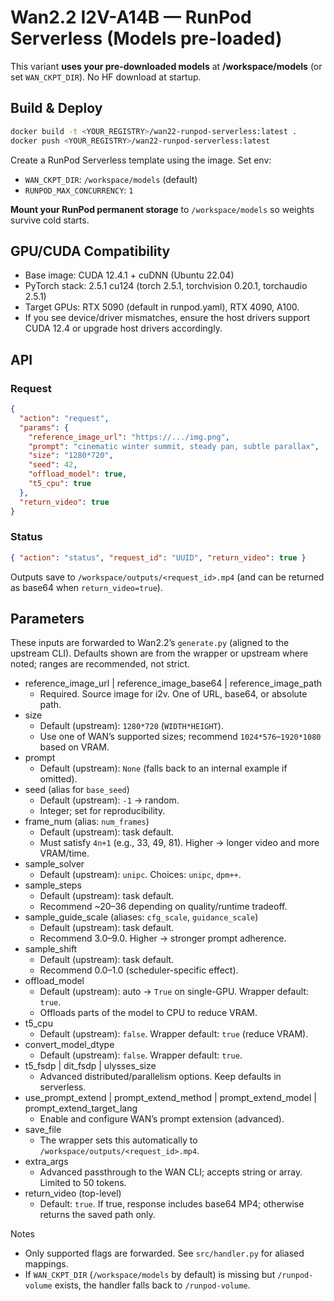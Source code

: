 # Wan2.2 I2V-A14B — RunPod Serverless (Models pre-loaded)

This variant **uses your pre-downloaded models** at **/workspace/models** (or set `WAN_CKPT_DIR`). No HF download at startup.

## Build & Deploy
```bash
docker build -t <YOUR_REGISTRY>/wan22-runpod-serverless:latest .
docker push <YOUR_REGISTRY>/wan22-runpod-serverless:latest
```
Create a RunPod Serverless template using the image. Set env:
- `WAN_CKPT_DIR`: `/workspace/models` (default)
- `RUNPOD_MAX_CONCURRENCY`: `1`

**Mount your RunPod permanent storage** to `/workspace/models` so weights survive cold starts.

## GPU/CUDA Compatibility
- Base image: CUDA 12.4.1 + cuDNN (Ubuntu 22.04)
- PyTorch stack: 2.5.1 cu124 (torch 2.5.1, torchvision 0.20.1, torchaudio 2.5.1)
- Target GPUs: RTX 5090 (default in runpod.yaml), RTX 4090, A100.
- If you see device/driver mismatches, ensure the host drivers support CUDA 12.4 or upgrade host drivers accordingly.

## API
### Request
```json
{
  "action": "request",
  "params": {
    "reference_image_url": "https://.../img.png",
    "prompt": "cinematic winter summit, steady pan, subtle parallax",
    "size": "1280*720",
    "seed": 42,
    "offload_model": true,
    "t5_cpu": true
  },
  "return_video": true
}
```

### Status
```json
{ "action": "status", "request_id": "UUID", "return_video": true }
```

Outputs save to `/workspace/outputs/<request_id>.mp4` (and can be returned as base64 when `return_video=true`).

## Parameters
These inputs are forwarded to Wan2.2’s `generate.py` (aligned to the upstream CLI). Defaults shown are from the wrapper or upstream where noted; ranges are recommended, not strict.

- reference_image_url | reference_image_base64 | reference_image_path
  - Required. Source image for i2v. One of URL, base64, or absolute path.
- size
  - Default (upstream): `1280*720` (`WIDTH*HEIGHT`).
  - Use one of WAN’s supported sizes; recommend `1024*576`–`1920*1080` based on VRAM.
- prompt
  - Default (upstream): `None` (falls back to an internal example if omitted).
- seed (alias for `base_seed`)
  - Default (upstream): `-1` → random.
  - Integer; set for reproducibility.
- frame_num (alias: `num_frames`)
  - Default (upstream): task default.
  - Must satisfy `4n+1` (e.g., 33, 49, 81). Higher → longer video and more VRAM/time.
- sample_solver
  - Default (upstream): `unipc`. Choices: `unipc`, `dpm++`.
- sample_steps
  - Default (upstream): task default.
  - Recommend ~20–36 depending on quality/runtime tradeoff.
- sample_guide_scale (aliases: `cfg_scale`, `guidance_scale`)
  - Default (upstream): task default.
  - Recommend 3.0–9.0. Higher → stronger prompt adherence.
- sample_shift
  - Default (upstream): task default.
  - Recommend 0.0–1.0 (scheduler-specific effect).
- offload_model
  - Default (upstream): auto → `True` on single-GPU. Wrapper default: `true`.
  - Offloads parts of the model to CPU to reduce VRAM.
- t5_cpu
  - Default (upstream): `false`. Wrapper default: `true` (reduce VRAM).
- convert_model_dtype
  - Default (upstream): `false`. Wrapper default: `true`.
- t5_fsdp | dit_fsdp | ulysses_size
  - Advanced distributed/parallelism options. Keep defaults in serverless.
- use_prompt_extend | prompt_extend_method | prompt_extend_model | prompt_extend_target_lang
  - Enable and configure WAN’s prompt extension (advanced).
- save_file
  - The wrapper sets this automatically to `/workspace/outputs/<request_id>.mp4`.
- extra_args
  - Advanced passthrough to the WAN CLI; accepts string or array. Limited to 50 tokens.
- return_video (top-level)
  - Default: `true`. If true, response includes base64 MP4; otherwise returns the saved path only.

Notes
- Only supported flags are forwarded. See `src/handler.py` for aliased mappings.
- If `WAN_CKPT_DIR` (`/workspace/models` by default) is missing but `/runpod-volume` exists, the handler falls back to `/runpod-volume`.
